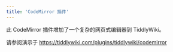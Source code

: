 ```yaml
---
title: 'CodeMirror 插件'
---
```


此 CodeMirror 插件增加了一个复杂的网页式编辑器到 TiddlyWiki。

请参阅演示于 <https://tiddlywiki.com/plugins/tiddlywiki/codemirror>
